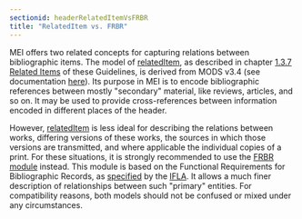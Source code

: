 ```yaml
---
sectionid: headerRelatedItemVsFRBR
title: "RelatedItem vs. FRBR"
---
```





 MEI offers two related concepts for capturing relations between bibliographic items.
The
model of <a class="link_odd_elementSpec" href="/v3/elements/relatedItem">relatedItem</a>, as described in chapter 
<a class="link_ptr" title="Related Items" href="/v3/guidelines/shared#sharedRelatedItemDesc">1.3.7 Related Items</a> of these Guidelines, is derived from MODS v3.4 (see
documentation 
<a class="link_ref" href="http://www.loc.gov/standards/mods/v3/mods-userguide-elements.html#relateditem">here</a>). Its purpose in MEI is to encode bibliographic references between mostly
"secondary" material, like reviews, articles, and so on. It may be used to provide
cross-references between information encoded in different places of the header. 


 However, 
<a class="link_odd_elementSpec" href="/v3/elements/relatedItem">relatedItem</a> is less ideal for describing the relations
between works, differing versions of these works, the sources in which those versions
are
transmitted, and where applicable the individual copies of a print. For these situations,
it
is strongly recommended to use the 
<a class="link_ref" title="Functional Requirements for Bibliographic Records (FRBR)" href="/v3/guidelines/FRBR">FRBR module</a> instead. This module
is based on the Functional Requirements for Bibliographic Records, as 
<a class="link_ref" href="http://www.ifla.org/publications/functional-requirements-for-bibliographic-records">specified</a> by the 
<a class="link_ref" href="http://www.ifla.org">IFLA</a>. It allows a much finer
description of relationships between such "primary" entities. For compatibility reasons,
both
models should not be confused or mixed under any circumstances. 

